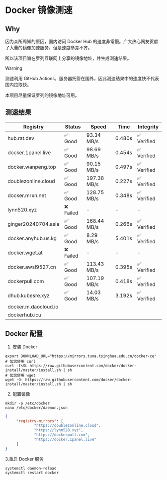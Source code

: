 # Docker 镜像测速

## Why

因为众所周知的原因，国内访问 Docker Hub 的速度非常慢。广大热心网友贡献了大量的镜像加速服务，但是速度参差不齐。


所以该项目旨在罗列互联网上分享的镜像地址，并生成测速结果。

> [!WARNING]
> 测速利用 GitHub Actions，服务器托管在国外，因此测速结果中的速度快不代表国内拉取快。
>

本项目尽量保证罗列的镜像地址可用。

## 测速结果

| Registry | Status | Speed | Time | Integrity |
|----------|--------|-------|------|-----------|
| hub.rat.dev | ✅ Good | 93.34 MB/s | 0.480s | ✅ Verified |
| docker.1panel.live | ✅ Good | 98.69 MB/s | 0.454s | ✅ Verified |
| docker.wanpeng.top | ✅ Good | 90.15 MB/s | 0.497s | ✅ Verified |
| doublezonline.cloud | ✅ Good | 197.38 MB/s | 0.227s | ✅ Verified |
| docker.mrxn.net | ✅ Good | 128.75 MB/s | 0.348s | ✅ Verified |
| lynn520.xyz | ❌ Failed | - | - | - |
| ginger20240704.asia | ✅ Good | 168.44 MB/s | 0.266s | ✅ Verified |
| docker.anyhub.us.kg | ✅ Good | 8.29 MB/s | 5.401s | ✅ Verified |
| docker.wget.at | ❌ Failed | - | - | - |
| docker.awsl9527.cn | ✅ Good | 113.43 MB/s | 0.395s | ✅ Verified |
| dockerpull.com | ✅ Good | 107.19 MB/s | 0.418s | ✅ Verified |
| dhub.kubesre.xyz | ✅ Good | 14.03 MB/s | 3.192s | ✅ Verified |
| docker.m.daocloud.io|  |  |  |  |
| dockerhub.icu|  |  |  |  |

## Docker 配置

1. 安装 Docker
```shell
export DOWNLOAD_URL="https://mirrors.tuna.tsinghua.edu.cn/docker-ce"
# 如您使用 curl
curl -fsSL https://raw.githubusercontent.com/docker/docker-install/master/install.sh | sh
# 如您使用 wget
wget -O- https://raw.githubusercontent.com/docker/docker-install/master/install.sh | sh
```

2. 配置镜像

```shell
mkdir -p /etc/docker
nano /etc/docker/daemon.json
```

```json
{
     "registry-mirrors": [
             "https://doublezonline.cloud",
             "https://lynn520.xyz",
             "https://dockerpull.com",
             "https://docker.1panel.live"
     ]
}
```

 3.重启 Docker 服务
```shell
systemctl daemon-reload
systemctl restart docker
```
